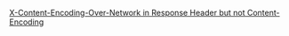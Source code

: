 [X-Content-Encoding-Over-Network in Response Header but not Content-Encoding](https://stackoverflow.com/questions/58391816/x-content-encoding-over-network-in-response-header-but-not-content-encoding)